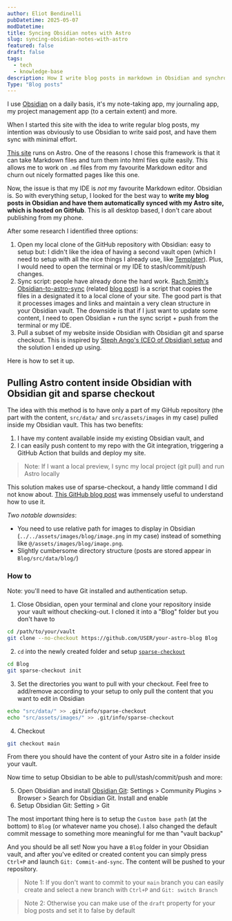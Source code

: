 ```yaml
---
author: Eliot Bendinelli
pubDatetime: 2025-05-07
modDatetime: 
title: Syncing Obsidian notes with Astro
slug: syncing-obsidian-notes-with-astro
featured: false
draft: false
tags:
  - tech
  - knowledge-base
description: How I write blog posts in markdown in Obsidian and synchronise them with my Astro site
Type: "Blog posts"
---
```


I use [Obsidian](obsidian.md) on a daily basis, it's my note-taking app, my journaling app, my project management app (to a certain extent) and more. 

When I started this site with the idea to write regular blog posts, my intention was obviously to use Obsidian to write said post, and have them sync with minimal effort.

[This site](/projects/this-site) runs on Astro. One of the reasons I chose this framework is that it can take Markdown files and turn them into html files quite easily. This allows me to work on `.md` files from my favourite Markdown editor and churn out nicely formatted pages like this one.

Now, the issue is that my IDE is *not* my favourite Markdown editor. Obsidian is. So with everything setup, I looked for the best way to **write my blog posts in Obsidian and have them automatically synced with my Astro site, which is hosted on GitHub**. This is all desktop based, I don't care about publishing from my phone.

After some research I identified three options: 

1. Open my local clone of the GitHub repository with Obsidian: easy to setup but: I didn't like the idea of having a second vault open (which I need to setup with all the nice things I already use, like [Templater](https://github.com/SilentVoid13/Templater)). Plus, I would need to open the terminal or my IDE to stash/commit/push changes.
2. Sync script: people have already done the hard work. [Rach Smith's Obsidian-to-astro-sync](https://github.com/rachsmithcodes/obsidian-to-astro-sync/tree/main?tab=readme-ov-file) (related [blog post](https://rachsmith.com/automating-obsidian-to-astro/)) is a script that copies the files in a designated it to a local clone of your site. The good part is that it processes images and links and maintain a very clean structure in your Obsidian vault. The downside is that if I just want to update some content, I need to open Obsidian + run the sync script + push from the terminal or my IDE.
3. Pull a subset of my website inside Obsidian with Obsidian git and sparse checkout. This is inspired by [Steph Ango's (CEO of Obsidian) setup](https://stephango.com/vault) and the solution I ended up using.

Here is how to set it up.

## Pulling Astro content inside Obsidian with Obsidian git and sparse checkout

The idea with this method is to have only a part of my GiHub repository (the part with the content, `src/data/` and `src/assets/images` in my case) pulled inside my Obsidian vault. This has two benefits: 
1. I have my content available inside my existing Obsidian vault, and 
2. I can easily push content to my repo with the Git integration, triggering a GitHub Action that builds and deploy my site.

> Note: If I want a local preview, I sync my local project (git pull) and run Astro locally 

This solution makes use of sparse-checkout, a handy little command I did not know about. [This GitHub blog post](https://github.blog/open-source/git/bring-your-monorepo-down-to-size-with-sparse-checkout/) was immensely useful to understand how to use it.

*Two notable downsides*:
- You need to use relative path for images to display in Obsidian (`../../assets/images/blog/image.png` in my case) instead of something like `@/assets/images/blog/image.png`.
- Slightly cumbersome directory structure (posts are stored appear in `Blog/src/data/blog/`)

### How to

Note: you'll need to have Git installed and authentication setup.

1. Close Obsidian, open your terminal and clone your repository inside your vault without checking-out. I cloned it into a "Blog" folder but you don't have to

```sh
cd /path/to/your/vault
git clone --no-checkout https://github.com/USER/your-astro-blog Blog
```

2. `cd` into the newly created folder and setup [`sparse-checkout`](https://git-scm.com/docs/git-sparse-checkout)

```sh
cd Blog
git sparse-checkout init
```

3. Set the directories you want to pull with your checkout. Feel free to add/remove according to your setup to only pull the content that you want to edit in Obsidian

```sh
echo "src/data/" >> .git/info/sparse-checkout
echo "src/assets/images/" >> .git/info/sparse-checkout
```

4. Checkout 

```sh
git checkout main
```

From there you should have the content of your Astro site in a folder inside your vault. 

Now time to setup Obsidian to be able to pull/stash/commit/push and more:

5. Open Obsidian and install [Obsidian Git](https://github.com/Vinzent03/obsidian-git): Settings > Community Plugins > Browser > Search for Obsidian Git. Install and enable
6. Setup Obsidian Git: Setting > Git

The most important thing here is to setup the `Custom base path` (at the bottom) to `Blog` (or whatever name you chose). I also changed the default commit message to something more meaningful for me than "vault backup"

And you should be all set! Now you have a `Blog` folder in your Obsidian vault, and after you've edited or created content you can simply press `Ctrl+P` and launch `Git: Commit-and-sync`. The content will be pushed to your repository.

> Note 1: If you don't want to commit to your `main` branch you can easily create and select a new branch with `Ctrl+P` and `Git: switch Branch` 
 
> Note 2: Otherwise you can make use of the `draft` property for your blog posts and set it to false by default